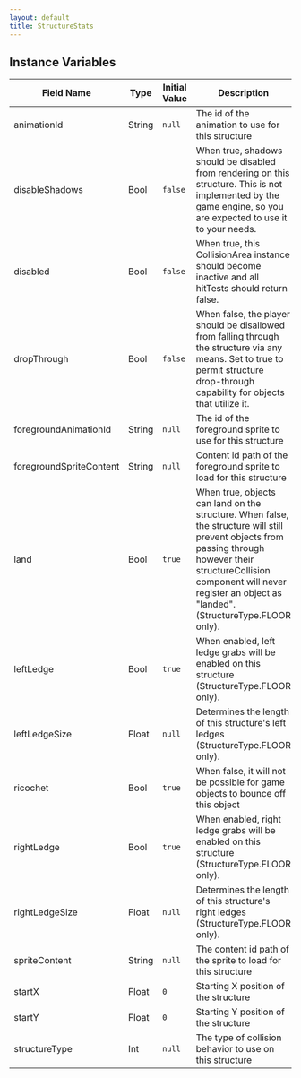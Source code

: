 ```yaml
---
layout: default
title: StructureStats
---
```


## Instance Variables

| Field Name | Type | Initial Value | Description |
| ------------ | ------ | --------------- | ------------- |
| animationId | String | `null` | The id of the animation to use for this structure |
| disableShadows | Bool | `false` | When true, shadows should be disabled from rendering on this structure. This is not implemented by the game engine, so you are expected to use it to your needs. |
| disabled | Bool | `false` | When true, this CollisionArea instance should become inactive and all hitTests should return false. |
| dropThrough | Bool | `false` | When false, the player should be disallowed from falling through the structure via any means. Set to true to permit structure drop-through capability for objects that utilize it. |
| foregroundAnimationId | String | `null` | The id of the foreground sprite to use for this structure |
| foregroundSpriteContent | String | `null` | Content id path of the foreground sprite to load for this structure |
| land | Bool | `true` | When true, objects can land on the structure. When false, the structure will still prevent objects from passing through however their structureCollision component will never register an object as "landed". (StructureType.FLOOR only). |
| leftLedge | Bool | `true` | When enabled, left ledge grabs will be enabled on this structure (StructureType.FLOOR only). |
| leftLedgeSize | Float | `null` | Determines the length of this structure's left ledges (StructureType.FLOOR only). |
| ricochet | Bool | `true` | When false, it will not be possible for game objects to bounce off this object |
| rightLedge | Bool | `true` | When enabled, right ledge grabs will be enabled on this structure (StructureType.FLOOR only). |
| rightLedgeSize | Float | `null` | Determines the length of this structure's right ledges (StructureType.FLOOR only). |
| spriteContent | String | `null` | The content id path of the sprite to load for this structure |
| startX | Float | `0` | Starting X position of the structure |
| startY | Float | `0` | Starting Y position of the structure |
| structureType | Int | `null` | The type of collision behavior to use on this structure |
